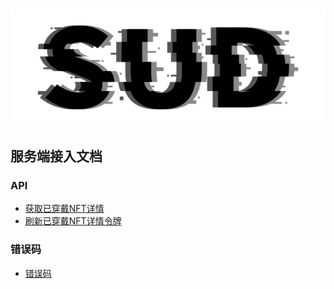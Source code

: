 #

![SUD](../../app/Resource/logo.png)

## 服务端接入文档

### API

- [获取已穿戴NFT详情](GetDetails.md)
- [刷新已穿戴NFT详情令牌](RefreshDetails.md)


### 错误码
- [错误码](RetCode.md)